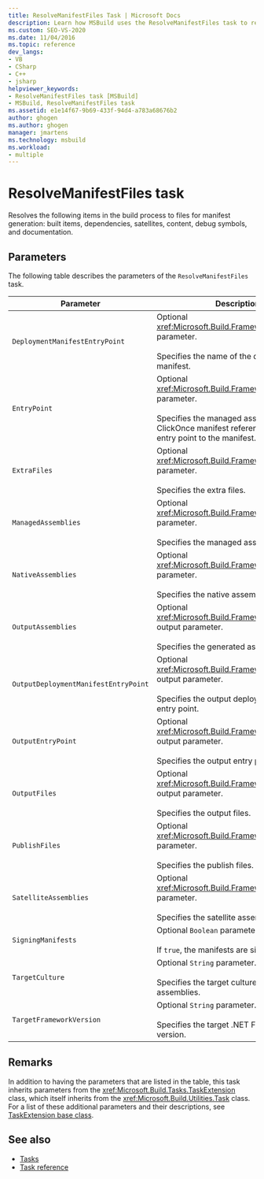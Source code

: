 ```yaml
---
title: ResolveManifestFiles Task | Microsoft Docs
description: Learn how MSBuild uses the ResolveManifestFiles task to resolve items in the build process to files for manifest generation.
ms.custom: SEO-VS-2020
ms.date: 11/04/2016
ms.topic: reference
dev_langs:
- VB
- CSharp
- C++
- jsharp
helpviewer_keywords:
- ResolveManifestFiles task [MSBuild]
- MSBuild, ResolveManifestFiles task
ms.assetid: e1e14f67-9b69-433f-94d4-a783a68676b2
author: ghogen
ms.author: ghogen
manager: jmartens
ms.technology: msbuild
ms.workload:
- multiple
---
```

# ResolveManifestFiles task

Resolves the following items in the build process to files for manifest generation: built items, dependencies, satellites, content, debug symbols, and documentation.

## Parameters

 The following table describes the parameters of the `ResolveManifestFiles` task.

|Parameter|Description|
|---------------|-----------------|
|`DeploymentManifestEntryPoint`|Optional <xref:Microsoft.Build.Framework.ITaskItem> parameter.<br /><br /> Specifies the name of the deployment manifest.|
|`EntryPoint`|Optional <xref:Microsoft.Build.Framework.ITaskItem> parameter.<br /><br /> Specifies the managed assembly or ClickOnce manifest reference that is the entry point to the manifest.|
|`ExtraFiles`|Optional <xref:Microsoft.Build.Framework.ITaskItem>`[]` parameter.<br /><br /> Specifies the extra files.|
|`ManagedAssemblies`|Optional <xref:Microsoft.Build.Framework.ITaskItem>`[]` parameter.<br /><br /> Specifies the managed assemblies.|
|`NativeAssemblies`|Optional <xref:Microsoft.Build.Framework.ITaskItem>`[]` parameter.<br /><br /> Specifies the native assemblies.|
|`OutputAssemblies`|Optional <xref:Microsoft.Build.Framework.ITaskItem>`[]` output parameter.<br /><br /> Specifies the generated assemblies.|
|`OutputDeploymentManifestEntryPoint`|Optional <xref:Microsoft.Build.Framework.ITaskItem> output parameter.<br /><br /> Specifies the output deployment manifest entry point.|
|`OutputEntryPoint`|Optional <xref:Microsoft.Build.Framework.ITaskItem> output parameter.<br /><br /> Specifies the output entry point.|
|`OutputFiles`|Optional <xref:Microsoft.Build.Framework.ITaskItem>`[]` output parameter.<br /><br /> Specifies the output files.|
|`PublishFiles`|Optional <xref:Microsoft.Build.Framework.ITaskItem>`[]` parameter.<br /><br /> Specifies the publish files.|
|`SatelliteAssemblies`|Optional <xref:Microsoft.Build.Framework.ITaskItem>`[]` parameter.<br /><br /> Specifies the satellite assemblies.|
|`SigningManifests`|Optional `Boolean` parameter.<br /><br /> If `true`, the manifests are signed.|
|`TargetCulture`|Optional `String` parameter.<br /><br /> Specifies the target culture for satellite assemblies.|
|`TargetFrameworkVersion`|Optional `String` parameter.<br /><br /> Specifies the target .NET Framework version.|

## Remarks

 In addition to having the parameters that are listed in the table, this task inherits parameters from the <xref:Microsoft.Build.Tasks.TaskExtension> class, which itself inherits from the <xref:Microsoft.Build.Utilities.Task> class. For a list of these additional parameters and their descriptions, see [TaskExtension base class](../msbuild/taskextension-base-class.md).

## See also

- [Tasks](../msbuild/msbuild-tasks.md)
- [Task reference](../msbuild/msbuild-task-reference.md)
